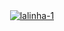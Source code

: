 <center>
   <a href="https://ibb.co/2tL8s1T"><img src="https://i.ibb.co/mqYvXV3/lalinha-1.gif" alt="lalinha-1" border="0" weight="100%"></a>
</center>

